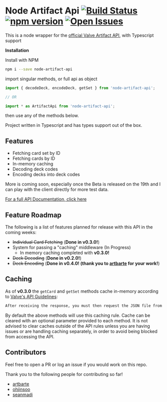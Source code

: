 # Node Artifact Api [![Build Status](https://travis-ci.org/ammuench/node-artifact-api.svg?branch=master)](https://travis-ci.org/ammuench/node-artifact-api) [![npm version](https://img.shields.io/badge/npm-v0.4.0-red.svg)](http://npmjs.com/node-artifact-api) [![Open Issues](https://img.shields.io/github/issues/ammuench/node-artifact-api.svg)](https://github.com/ammuench/node-artifact-api/issues)
This is a node wrapper for the [official Valve Artifact API](https://github.com/ValveSoftware/ArtifactDeckCode), with Typescript support

**Installation**

Install with NPM

```bash
npm i --save node-artifact-api
```

import singular methods, or full api as object

```javascript
import { decodeDeck, encodeDeck, getSet } from 'node-artifact-api';

// OR

import * as ArtifactApi from 'node-artifact-api';
```

then use any of the methods below.

Project written in Typescript and has types support out of the box.

## Features

* Fetching card set by ID
* Fetching cards by ID
* In-memory caching
* Decoding deck codes
* Encoding decks into deck codes

More is coming soon, especially once the Beta is released on the 19th and I can play with the client directly for more test data.

[For a full API Documentation, click here](https://github.com/ammuench/node-artifact-api/blob/master/API.md)

## Feature Roadmap
The following is a list of features planned for release with this API in the coming weeks:

* ~~Individual Card Fetching~~ (**Done in v0.3.0!**)
* System for passing a "caching" middleware (In Progress)
    * In memory caching completed with **v0.3.0!**
* ~~Deck Decoding~~ (**Done in v0.2.0!**)
* ~~Deck Encoding~~ (**Done in v0.4.0! (thank you to [artbarte](https://github.com/artbarte) for your work!**)

## Caching
As of **v0.3.0** the `getCard` and `getSet` methods cache in-memory according to [Valve's API Guidelines](https://github.com/ValveSoftware/ArtifactDeckCode#card-set-api):
```markdown
After receiving the response, you must then request the JSON file from the host specified. In this example, "https://some host/some path/somefile.json". Please cache the provided JSON for AT LEAST until the expire time provided.
```

By default the above methods will use this caching rule.  Cache can be cleared with an optional parameter provided to each method.  It is not advised to clear caches outside of the API rules unless you are having issues or are handling caching separately, in order to avoid being blocked from accessing the API.

## Contributors
Feel free to open a PR or log an issue if you would work on this repo.  

Thank you to the following people for contributing so far!

* [artbarte](https://github.com/artbarte)
* [ohjinsoo](https://github.com/ohjinsoo)
* [seanmadi](https://github.com/seanmadi)
